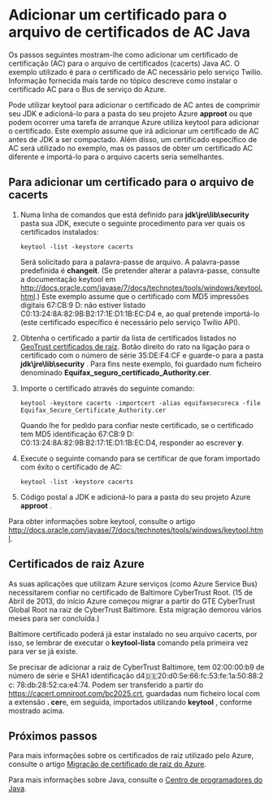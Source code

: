<properties 
    pageTitle="Adicionar um certificado ao arquivo de Java AC | Microsoft Azure" 
    description="Saiba como adicionar um certificado de certificação (AC) para o arquivo de certificados (cacerts) Java AC para Twilio serviço ou Azure Service Bus." 
    services="" 
    documentationCenter="java" 
    authors="rmcmurray" 
    manager="wpickett" 
    editor=""/>

<tags 
    ms.service="multiple" 
    ms.workload="na" 
    ms.tgt_pltfrm="na" 
    ms.devlang="Java" 
    ms.topic="article" 
    ms.date="08/11/2016" 
    ms.author="robmcm"/>

# <a name="adding-a-certificate-to-the-java-ca-certificates-store"></a>Adicionar um certificado para o arquivo de certificados de AC Java
Os passos seguintes mostram-lhe como adicionar um certificado de certificação (AC) para o arquivo de certificados (cacerts) Java AC. O exemplo utilizado é para o certificado de AC necessário pelo serviço Twilio. Informação fornecida mais tarde no tópico descreve como instalar o certificado AC para o Bus de serviço do Azure. 

Pode utilizar keytool para adicionar o certificado de AC antes de comprimir seu JDK e adicioná-lo para a pasta do seu projeto Azure **approot** ou que podem ocorrer uma tarefa de arranque Azure utiliza keytool para adicionar o certificado. Este exemplo assume que irá adicionar um certificado de AC antes de JDK a ser compactado. Além disso, um certificado específico de AC será utilizado no exemplo, mas os passos de obter um certificado AC diferente e importá-lo para o arquivo cacerts seria semelhantes.

## <a name="to-add-a-certificate-to-the-cacerts-store"></a>Para adicionar um certificado para o arquivo de cacerts

1. Numa linha de comandos que está definido para **jdk\jre\lib\security** pasta sua JDK, execute o seguinte procedimento para ver quais os certificados instalados:

    `keytool -list -keystore cacerts`

    Será solicitado para a palavra-passe de arquivo. A palavra-passe predefinida é **changeit**. (Se pretender alterar a palavra-passe, consulte a documentação keytool em <http://docs.oracle.com/javase/7/docs/technotes/tools/windows/keytool.html>.) Este exemplo assume que o certificado com MD5 impressões digitais 67:CB:9 D: não estiver listado C0:13:24:8A:82:9B:B2:17:1E:D1:1B:EC:D4 e, ao qual pretende importá-lo (este certificado específico é necessário pelo serviço Twilio API).
2. Obtenha o certificado a partir da lista de certificados listados no [GeoTrust certificados de raiz](http://www.geotrust.com/resources/root-certificates/). Botão direito do rato na ligação para o certificado com o número de série 35:DE:F4:CF e guarde-o para a pasta **jdk\jre\lib\security** . Para fins neste exemplo, foi guardado num ficheiro denominado **Equifax\_seguro\_certificado\_Authority.cer**.
3. Importe o certificado através do seguinte comando:

    `keytool -keystore cacerts -importcert -alias equifaxsecureca -file Equifax_Secure_Certificate_Authority.cer`

    Quando lhe for pedido para confiar neste certificado, se o certificado tem MD5 identificação 67:CB:9 D: C0:13:24:8A:82:9B:B2:17:1E:D1:1B:EC:D4, responder ao escrever **y**.
4. Execute o seguinte comando para se certificar de que foram importado com êxito o certificado de AC:

    `keytool -list -keystore cacerts`

5. Código postal a JDK e adicioná-lo para a pasta do seu projeto Azure **approot** .

Para obter informações sobre keytool, consulte o artigo <http://docs.oracle.com/javase/7/docs/technotes/tools/windows/keytool.html>.

## <a name="azure-root-certificates"></a>Certificados de raiz Azure

As suas aplicações que utilizam Azure serviços (como Azure Service Bus) necessitarem confiar no certificado de Baltimore CyberTrust Root. (15 de Abril de 2013, do início Azure começou migrar a partir do GTE CyberTrust Global Root na raiz de CyberTrust Baltimore. Esta migração demorou vários meses para ser concluída.)

Baltimore certificado poderá já estar instalado no seu arquivo cacerts, por isso, se lembrar de executar o **keytool-lista** comando pela primeira vez para ver se já existe.

Se precisar de adicionar a raiz de CyberTrust Baltimore, tem 02:00:00:b9 de número de série e SHA1 identificação d4:de:20:d0:5e:66:fc:53:fe:1a:50:88:2 c: 78:db:28:52:ca:e4:74. Podem ser transferido a partir do <https://cacert.omniroot.com/bc2025.crt>, guardadas num ficheiro local com a extensão **. cer**e, em seguida, importados utilizando **keytool** , conforme mostrado acima.

## <a name="next-steps"></a>Próximos passos

Para mais informações sobre os certificados de raiz utilizado pelo Azure, consulte o artigo [Migração de certificado de raiz do Azure](http://blogs.msdn.com/b/windowsazure/archive/2013/03/15/windows-azure-root-certificate-migration.aspx).

Para mais informações sobre Java, consulte o [Centro de programadores do Java](/develop/java/).
